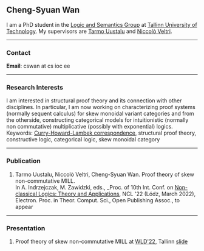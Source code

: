 ## Cheng-Syuan Wan

I am a PhD student in the [Logic and Semantics Group](https://cs.ioc.ee/lsg/) at [Tallinn University of Technology](https://taltech.ee/).
My supervisors are [Tarmo Uustalu](https://cs.ioc.ee/~tarmo/) and [Niccolò Veltri](https://niccoloveltri.github.io/).

---

### Contact
**Email**: cswan at cs ioc ee

---

### Research Interests
I am interested in structural proof theory and its connection with other disciplines.
In particular, I am now working on characterizing proof systems (normally sequent calculus) for skew monoidal variant categories and from the otherside, constructing categorical models for intuitionistic (normally non commutative) multiplicative (possibly with exponential) logics.
<br>
Keywords: [Curry-Howard-Lambek correspondence](https://en.wikipedia.org/wiki/Curry%E2%80%93Howard_correspondence#Curry%E2%80%93Howard%E2%80%93Lambek_correspondence), structural proof theory, constructive logic, categorical logic, skew monoidal category

---

### Publication
1. Tarmo Uustalu, Niccolò Veltri, Cheng-Syuan Wan. Proof theory of skew non-commutative MILL.<br>
 In A. Indrzejczak, M. Zawidzki, eds., _Proc. of 10th Int. Conf. on [Non-classical Logics: Theory and Applications](https://easychair.org/smart-program/NCL'22/), NCL '22 (Lódz, March 2022), Electron. Proc. in Theor. Comput. Sci., Open Publishing Assoc., to appear

---

### Presentation
1. Proof theory of skew non-commutative MILL at [WLD'22](https://cs.ioc.ee/lsg/wld22/), Tallinn [slide](https://drive.google.com/file/d/17EfLXpmn6L82ei6Dwt2fXypSA2HTrVLL/view?usp=sharing)
